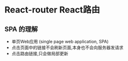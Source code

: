 # React-router React路由

## SPA 的理解

* 单页Web应用 (single page web application, SPA)
* 点击页面中的链接不会刷新页面,本身也不会向服务器发请求
* 点击路由链接,只会做局部更新



